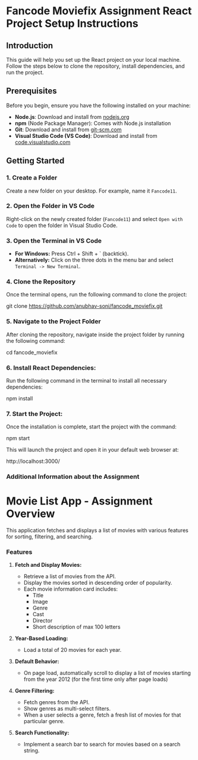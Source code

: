 # Fancode Moviefix Assignment React Project Setup Instructions

## Introduction

This guide will help you set up the React project on your local machine. Follow the steps below to clone the repository, install dependencies, and run the project.

## Prerequisites

Before you begin, ensure you have the following installed on your machine:

- **Node.js**: Download and install from [nodejs.org](https://nodejs.org/)
- **npm** (Node Package Manager): Comes with Node.js installation
- **Git**: Download and install from [git-scm.com](https://git-scm.com/)
- **Visual Studio Code (VS Code)**: Download and install from [code.visualstudio.com](https://code.visualstudio.com/)

## Getting Started

### 1. Create a Folder

Create a new folder on your desktop. For example, name it `Fancode11`.

### 2. Open the Folder in VS Code

Right-click on the newly created folder (`Fancode11`) and select `Open with Code` to open the folder in Visual Studio Code.

### 3. Open the Terminal in VS Code

- **For Windows:** Press Ctrl + Shift + ` (backtick).
- **Alternatively:** Click on the three dots in the menu bar and select `Terminal -> New Terminal`.

### 4. Clone the Repository

Once the terminal opens, run the following command to clone the project:

git clone https://github.com/anubhav-soni/fancode_moviefix.git

### 5. Navigate to the Project Folder

After cloning the repository, navigate inside the project folder by running the following command:

cd fancode_moviefix

### 6. Install React Dependencies:

Run the following command in the terminal to install all necessary dependencies:

npm install

### 7. Start the Project:

Once the installation is complete, start the project with the command:

npm start

This will launch the project and open it in your default web browser at:

http://localhost:3000/



### Additional Information about the Assignment

# Movie List App - Assignment Overview


This application fetches and displays a list of movies with various features for sorting, filtering, and searching.

### Features

1. **Fetch and Display Movies:**
   - Retrieve a list of movies from the API.
   - Display the movies sorted in descending order of popularity.
   - Each movie information card includes:
     - Title
     - Image
     - Genre
     - Cast
     - Director
     - Short description of max 100 letters

2. **Year-Based Loading:**
   - Load a total of 20 movies for each year.

3. **Default Behavior:**
   - On page load, automatically scroll to display a list of movies starting from the year 2012 (for the first time only after page loads)

4. **Genre Filtering:**
   - Fetch genres from the API.
   - Show genres as multi-select filters.
   - When a user selects a genre, fetch a fresh list of movies for that particular genre.

5. **Search Functionality:**
   - Implement a search bar to search for movies based on a search string.